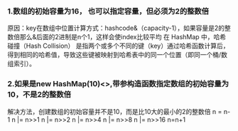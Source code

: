 ### 1.数组的初始容量为16， 也可以指定容量，但必须为2的整数倍
原因：key在数组中位置计算方式：hashcode&（capacity-1），如果容量是2的整数倍那么&后面的2进制是n个1，这样会使index比较平均
在 HashMap 中，哈希碰撞（Hash Collision） 是指两个或多个不同的键（key）通过哈希函数计算后，得到相同的哈希值，导致这些键被映射到哈希表中的同一个位置（即同一个桶/数组索引）。
### 2.如果是new HashMap(10)<>,带参构造函数指定数组的初始容量为10，不是2的整数倍
解决方法，创建数组的初始容量并不是10，而是比10大的最小的2的整数倍
n = n-1
n |= n>>1
n |= n>>2
n |= n>>4
n |= n>>8
n |= n>>16
n=n+1
